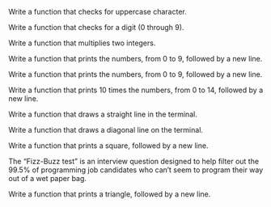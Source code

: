 Write a function that checks for uppercase character.

Write a function that checks for a digit (0 through 9).

Write a function that multiplies two integers.

Write a function that prints the numbers, from 0 to 9, followed by a new line.

Write a function that prints the numbers, from 0 to 9, followed by a new line.

Write a function that prints 10 times the numbers, from 0 to 14, followed by a new line.

Write a function that draws a straight line in the terminal.

Write a function that draws a diagonal line on the terminal.

Write a function that prints a square, followed by a new line.

The “Fizz-Buzz test” is an interview question designed to help filter out the 99.5% of programming job candidates who can’t seem to program their way out of a wet paper bag.

Write a function that prints a triangle, followed by a new line.


